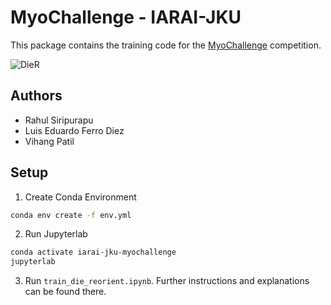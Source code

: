 # MyoChallenge - IARAI-JKU
This package contains the training code for the [MyoChallenge](https://sites.google.com/view/myochallenge/myochallenge) competition.

![DieR](./media/die_init_diff100.gif)

## Authors
- Rahul Siripurapu
- Luis Eduardo Ferro Diez
- Vihang Patil

## Setup
1. Create Conda Environment
```bash
conda env create -f env.yml
```

2. Run Jupyterlab
```bash
conda activate iarai-jku-myochallenge
jupyterlab
```

3. Run `train_die_reorient.ipynb`. Further instructions and explanations can be found there.


